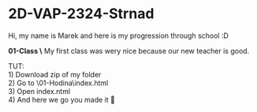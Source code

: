 # 2D-VAP-2324-Strnad
Hi, my name is Marek and here is my progression through school :D<br>

**01-Class \\** My first class was wery nice because our new teacher is good. <br>

TUT:  <br>
        1) Download zip of my folder <br>
        2) Go to \01-Hodina\index.html <br>
        3) Open index.ntml<br>
        4) And here we go you made it 🎉<br>